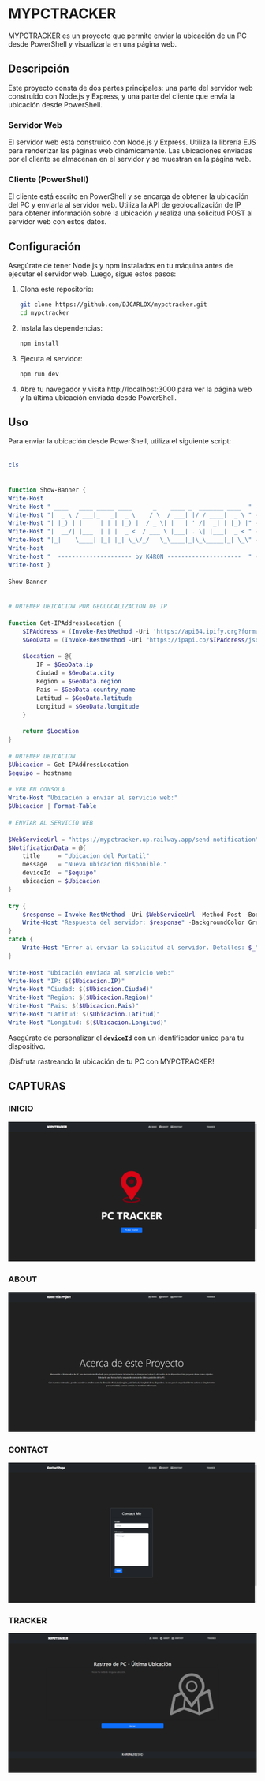 # MYPCTRACKER

MYPCTRACKER es un proyecto que permite enviar la ubicación de un PC desde PowerShell y visualizarla en una página web.

## Descripción

Este proyecto consta de dos partes principales: una parte del servidor web construido con Node.js y Express, y una parte del cliente que envía la ubicación desde PowerShell.

### Servidor Web

El servidor web está construido con Node.js y Express. Utiliza la librería EJS para renderizar las páginas web dinámicamente. Las ubicaciones enviadas por el cliente se almacenan en el servidor y se muestran en la página web.

### Cliente (PowerShell)

El cliente está escrito en PowerShell y se encarga de obtener la ubicación del PC y enviarla al servidor web. Utiliza la API de geolocalización de IP para obtener información sobre la ubicación y realiza una solicitud POST al servidor web con estos datos.

## Configuración

Asegúrate de tener Node.js y npm instalados en tu máquina antes de ejecutar el servidor web. Luego, sigue estos pasos:

1. Clona este repositorio:

   ```bash
   git clone https://github.com/DJCARLOX/mypctracker.git
   cd mypctracker

1. Instala las dependencias:
    
    ```bash
    npm install
    
    ```
    
2. Ejecuta el servidor:
    
    ```bash
    npm run dev
    
    ```
    
3. Abre tu navegador y visita http://localhost:3000 para ver la página web y la última ubicación enviada desde PowerShell.

## **Uso**

Para enviar la ubicación desde PowerShell, utiliza el siguiente script:

```powershell

cls


function Show-Banner {
Write-Host
Write-Host " ____   ____ _____ ____      _    ____ _  _______ ____  " -ForegroundColor Blue
Write-Host "|  _ \ / ___|_   _|  _ \    / \  / ___| |/ / ____|  _ \ " -ForegroundColor Blue
Write-Host "| |_) | |     | | | |_) |  / _ \| |   | ' /|  _| | |_) |" -ForegroundColor Blue
Write-Host "|  __/| |___  | | |  _ <  / ___ \ |___| . \| |___|  _ < " -ForegroundColor Blue
Write-Host "|_|    \____| |_| |_| \_\/_/   \_\____|_|\_\_____|_| \_\" -ForegroundColor Blue
Write-host
Write-host "  --------------------- by K4R0N ---------------------  " -ForegroundColor Green
Write-host }

Show-Banner


# OBTENER UBICACION POR GEOLOCALIZACION DE IP

function Get-IPAddressLocation {
    $IPAddress = (Invoke-RestMethod -Uri 'https://api64.ipify.org?format=json').ip
    $GeoData = (Invoke-RestMethod -Uri "https://ipapi.co/$IPAddress/json/")

    $Location = @{
        IP = $GeoData.ip
        Ciudad = $GeoData.city
        Region = $GeoData.region
        Pais = $GeoData.country_name
        Latitud = $GeoData.latitude
        Longitud = $GeoData.longitude
    }

    return $Location
}

# OBTENER UBICACION
$Ubicacion = Get-IPAddressLocation
$equipo = hostname

# VER EN CONSOLA
Write-Host "Ubicación a enviar al servicio web:"
$Ubicacion | Format-Table

# ENVIAR AL SERVICIO WEB

$WebServiceUrl = "https://mypctracker.up.railway.app/send-notification"
$NotificationData = @{
    title     = "Ubicacion del Portatil"
    message   = "Nueva ubicacion disponible."
    deviceId  = "$equipo"
    ubicacion = $Ubicacion
}

try {
    $response = Invoke-RestMethod -Uri $WebServiceUrl -Method Post -Body ($NotificationData | ConvertTo-Json) -ContentType 'application/json'
    Write-Host "Respuesta del servidor: $response" -BackgroundColor Green
}
catch {
    Write-Host "Error al enviar la solicitud al servidor. Detalles: $_" -BackgroundColor DarkRed
}

Write-Host "Ubicación enviada al servicio web:"
Write-Host "IP: $($Ubicacion.IP)"
Write-Host "Ciudad: $($Ubicacion.Ciudad)"
Write-Host "Region: $($Ubicacion.Region)"
Write-Host "Pais: $($Ubicacion.Pais)"
Write-Host "Latitud: $($Ubicacion.Latitud)"
Write-Host "Longitud: $($Ubicacion.Longitud)"


```

Asegúrate de personalizar el **`deviceId`** con un identificador único para tu dispositivo.

¡Disfruta rastreando la ubicación de tu PC con MYPCTRACKER!

## CAPTURAS

### INICIO
![Texto Alternativo](/src/public/img/index.png)

### ABOUT
![Texto Alternativo](/src/public/img/about.png)

### CONTACT
![Texto Alternativo](/src/public/img/contact.png)

### TRACKER
![Texto Alternativo](/src/public/img/tracker.png)